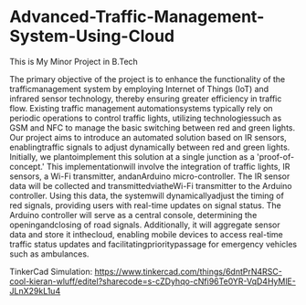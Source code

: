 # Advanced-Traffic-Management-System-Using-Cloud
This is My Minor Project in B.Tech

The primary objective of the project is to enhance the functionality of the trafficmanagement system by employing Internet of Things (IoT) and infrared sensor technology, thereby ensuring greater efficiency in traffic flow. Existing traffic management automationsystems typically rely on periodic operations to control traffic lights, utilizing technologiessuch as GSM and NFC to manage the basic switching between red and green lights. Our project aims to introduce an automated solution based on IR sensors, enablingtraffic signals to adjust dynamically between red and green lights. Initially, we plantoimplement this solution at a single junction as a 'proof-of-concept.' This implementationwill involve the integration of traffic lights, IR sensors, a Wi-Fi transmitter, andanArduino micro-controller. The IR sensor data will be collected and transmittedviatheWi-Fi transmitter to the Arduino controller. Using this data, the systemwill dynamicallyadjust the timing of red signals, providing users with real-time updates on signal status. The Arduino controller will serve as a central console, determining the openingandclosing of road signals. Additionally, it will aggregate sensor data and store it inthecloud, enabling mobile devices to access real-time traffic status updates and facilitatingprioritypassage for emergency vehicles such as ambulances.

TinkerCad Simulation:
https://www.tinkercad.com/things/6dntPrN4RSC-cool-kieran-wluff/editel?sharecode=s-cZDyhqo-cNfi96Te0YR-VqD4HyMlE-JLnX29kL1u4
